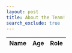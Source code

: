 ```yaml
---
layout: post 
title: About the Team!
search_exclude: true
---
```


<!-- HTML table fragment for page -->
<table id="demo" class="table">
  <thead>
      <tr>
          <th>Name</th>
          <th>Age</th>
          <th>Role</th>
      </tr>
  </thead>
  <tbody id="result">
    <!-- javascript generated data -->
  </tbody>
</table>

<script>
  // prepare HTML result container for new output
  let resultContainer = document.getElementById("result");
  
  // prepare URL
  url = "http://127.0.0.1:8887/api/students";

  // set options for cross origin header request
  let options = {
    method: 'GET', // *GET, POST, PUT, DELETE, etc.
    mode: 'cors', // no-cors, *cors, same-origin
    cache: 'default', // *default, no-cache, reload, force-cache, only-if-cached
    credentials: 'include', // include, *same-origin, omit
    headers: {
      'Content-Type': 'application/json',
    },
  };

  // fetch the API
  fetch(url, options)
    // response is a RESTful "promise" on any successful fetch
    .then(response => {
      // check for response errors and display
      if (response.status !== 200) {
          console.error(response.status);
          return;
      }
      // valid response will contain json data
      response.json().then(data => {
          console.log(data);
          for (const row of data.students) {
            // tr and td build out for each row
            const tr = document.createElement("tr");
            const name = document.createElement("td");
            const age = document.createElement("td");
            const role = document.createElement("td");
            // data is specific to the API
            name.innerHTML = row.name;
            age.innerHTML = row.age;
            role.innerHTML = row.role; 
            // this builds each td into tr
            tr.appendChild(name);
            tr.appendChild(age);
            tr.appendChild(role);
            // add HTML to container
            resultContainer.appendChild(tr);
          }
      })
  })
</script>

